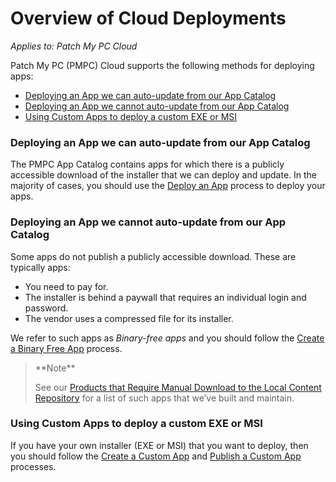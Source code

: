 # Overview of Cloud Deployments

_Applies to: Patch My PC Cloud_

Patch My PC (PMPC) Cloud supports the following methods for deploying apps:

* [Deploying an App we can auto-update from our App Catalog](overview-of-cloud-deployments.md#deploying-an-app-we-can-auto-update-from-our-app-catalog)
* [Deploying an App we cannot auto-update from our App Catalog](overview-of-cloud-deployments.md#deploying-an-app-we-cannot-auto-update-from-our-app-catalog)
* [Using Custom Apps to deploy a custom EXE or MSI](overview-of-cloud-deployments.md#using-custom-apps-to-deploy-a-custom-exe-or-msi)

### Deploying an App we can auto-update from our App Catalog

The PMPC App Catalog contains apps for which there is a publicly accessible download of the installer that we can deploy and update. In the majority of cases, you should use the [Deploy an App](deploying-an-app-using-cloud/) process to deploy your apps.

### Deploying an App we cannot auto-update from our App Catalog

Some apps do not publish a publicly accessible download. These are typically apps:

* You need to pay for.
* The installer is behind a paywall that requires an individual login and password.
* The vendor uses a compressed file for its installer.

We refer to such apps as _Binary-free apps_ and you should follow the [Create a Binary Free App](../binary-free-apps/deploy-a-binary-free-app.md) process.

> \*\*Note\*\*
>
> See our [Products that Require Manual Download to the Local Content Repository](https://patchmypc.com/local-content-repository-for-licensed-applications-that-require-manual-download) for a list of such apps that we’ve built and maintain.

### Using Custom Apps to deploy a custom EXE or MSI

If you have your own installer (EXE or MSI) that you want to deploy, then you should follow the [Create a Custom App](../custom-apps/create-a-custom-app/) and [Publish a Custom App](../custom-apps/publish-a-custom-app.md) processes.
